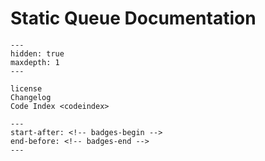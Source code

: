 # Static Queue Documentation

```{toctree}
---
hidden: true
maxdepth: 1
---

license
Changelog
Code Index <codeindex>

```

```{include} ../README.md
---
start-after: <!-- badges-begin -->
end-before: <!-- badges-end -->
---
```
